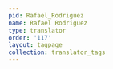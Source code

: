 ```yaml
---
pid: Rafael_Rodriguez
name: Rafael Rodriguez
type: translator
order: '117'
layout: tagpage
collection: translator_tags
---
```


